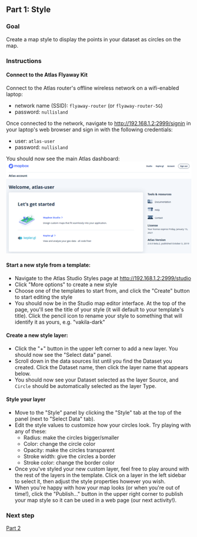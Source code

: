 ## Part 1: Style

<!-- this needs to be revised to work off of pregenerated tiles -->

### Goal

Create a map style to display the points in your dataset as circles on the map.

### Instructions

#### Connect to the Atlas Flyaway Kit

Connect to the Atlas router's offline wireless network on a wifi-enabled laptop:
- network name (SSID): `flyaway-router` (or `flyaway-router-5G`)
- password: `nullisland`

Once connected to the network, navigate to http://192.168.1.2:2999/signin in your laptop's web browser and sign in with the following credentials:
- user: `atlas-user`
- password: `nullisland`

You should now see the main Atlas dashboard:
![](assets/images/atlas-dashboard.png)


#### Start a new style from a template:
- Navigate to the Atlas Studio Styles page at http://192.168.1.2:2999/studio
- Click "More options" to create a new style
- Choose one of the templates to start from, and click the "Create" button to start editing the style
- You should now be in the Studio map editor interface. At the top of the page, you'll see the title of your style (it will default to your template's title). Click the pencil icon to rename your style to something that will identify it as yours, e.g. "vakila-dark"


#### Create a new style layer:
- Click the "+" button in the upper left corner to add a new layer. You should now see the "Select data" panel.
- Scroll down in the data sources list until you find the Dataset you created. Click the Dataset name, then click the layer name that appears below.  
- You should now see your Dataset selected as the layer Source, and `Circle` should be automatically selected as the layer Type.

#### Style your layer
- Move to the "Style" panel by clicking the "Style" tab at the top of the panel (next to "Select Data" tab).
- Edit the style values to customize how your circles look. Try playing with any of these:
  - Radius: make the circles bigger/smaller
  - Color: change the circle color
  - Opacity: make the circles transparent
  - Stroke width: give the circles a border
  - Stroke color: change the border color
- Once you've styled your new custom layer, feel free to play around with the rest of the layers in the template. Click on a layer in the left sidebar to select it, then adjust the style properties however you wish.
- When you're happy with how your map looks (or when you're out of time!), click the "Publish..." button in the upper right corner to publish your map style so it can be used in a web page (our next activity!).

### Next step

[Part 2](./part-josm-edit.md)
